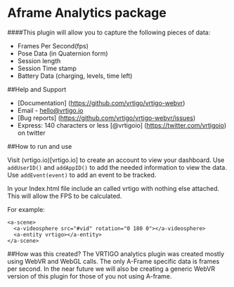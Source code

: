 # Aframe Analytics package


####This plugin will allow you to capture the following pieces of data:
- Frames Per Second(fps)
- Pose Data (in Quaternion form)
- Session length
- Session Time stamp
- Battery Data (charging, levels, time left)

##Help and Support
- [Documentation] (https://github.com/vrtigo/vrtigo-webvr)
- Email - hello@vrtigo.io
- [Bug reports] (https://github.com/vrtigo/vrtigo-webvr/issues)
- Express: 140 characters or less [@vrtigoio] (https://twitter.com/vrtigoio) on twitter


##How to run and use

Visit (vrtigo.io)[vrtigo.io] to create an account to view your dashboard.
Use ```addUserID()``` and ```addAppID()``` to add the needed information to view the data.
Use ```addEvent(event)``` to add an event to be tracked.

In your Index.html file include an <a-entity> called vrtigo with nothing else attached. This will allow the FPS to be calculated.

For example:

```
<a-scene>
  <a-videosphere src="#vid" rotation="0 180 0"></a-videosphere>
  <a-entity vrtigo></a-entity>
</a-scene>
```

##How was this created?
The VRTIGO analytics plugin was created mostly using WebVR and WebGL calls. The only A-Frame specific data is frames per second. In the near future we will also be creating a generic WebVR version of this plugin for those of you not using A-frame.
